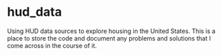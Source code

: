 # hud_data
Using HUD data sources to explore housing in the United States. 
This is a place to store the code and document any problems and 
solutions that I come across in the course of it. 
